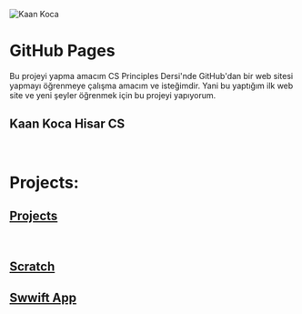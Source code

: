 ![Kaan Koca](assets/profil.png)

# GitHub Pages

Bu projeyi yapma amacım CS Principles Dersi'nde GitHub'dan bir web sitesi yapmayı öğrenmeye çalışma amacım ve isteğimdir. Yani bu yaptığım ilk web site ve yeni şeyler öğrenmek için bu projeyi yapıyorum. 

## Kaan Koca Hisar CS

<br>
  
# Projects:

## [Projects](https://github.com/kaankoca-debug/kaankoca-debug.github.io/tree/main/Projects)

<br>

## [Scratch](https://github.com/kaankoca-debug/kaankoca-debug.github.io/tree/main/Projects/Block_Coding)

## [Swwift App](https://github.com/kaankoca-debug/kaankoca-debug.github.io/tree/main/Projects/Swift)
